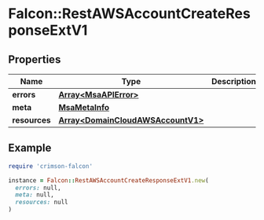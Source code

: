 # Falcon::RestAWSAccountCreateResponseExtV1

## Properties

| Name | Type | Description | Notes |
| ---- | ---- | ----------- | ----- |
| **errors** | [**Array&lt;MsaAPIError&gt;**](MsaAPIError.md) |  | [optional] |
| **meta** | [**MsaMetaInfo**](MsaMetaInfo.md) |  |  |
| **resources** | [**Array&lt;DomainCloudAWSAccountV1&gt;**](DomainCloudAWSAccountV1.md) |  |  |

## Example

```ruby
require 'crimson-falcon'

instance = Falcon::RestAWSAccountCreateResponseExtV1.new(
  errors: null,
  meta: null,
  resources: null
)
```

